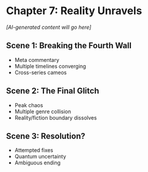# Chapter 7: Reality Unravels

*[AI-generated content will go here]*

## Scene 1: Breaking the Fourth Wall
- Meta commentary
- Multiple timelines converging
- Cross-series cameos

## Scene 2: The Final Glitch
- Peak chaos
- Multiple genre collision
- Reality/fiction boundary dissolves

## Scene 3: Resolution?
- Attempted fixes
- Quantum uncertainty
- Ambiguous ending 